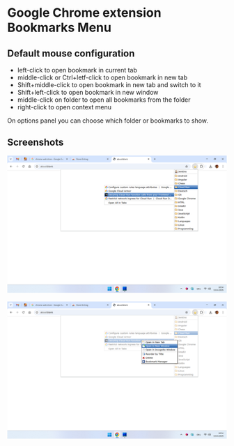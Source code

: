 # Google Chrome extension Bookmarks Menu

## Default mouse configuration

- left-click to open bookmark in current tab
- middle-click or Ctrl+letf-click to open bookmark in new tab
- Shift+middle-click to open bookmark in new tab and switch to it
- Shift+left-click to open bookmark in new window
- middle-click on folder to open all bookmarks from the folder
- right-click to open context menu

On options panel you can choose which folder or bookmarks to show.

## Screenshots
![first screenshot](screenshots/bookmarks-menu.png)
<br/><br/>
![second screenshot](screenshots/bookmarks-menu-with-context-menu.png)